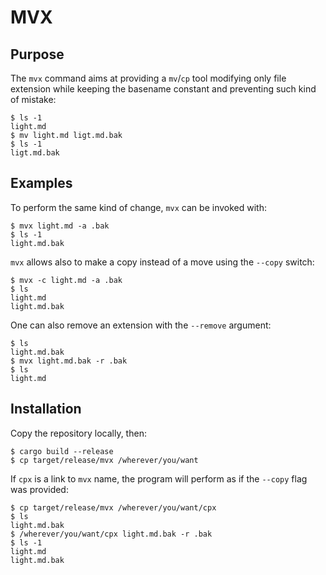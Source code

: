 # MVX

## Purpose

The `mvx` command aims at providing a `mv`/`cp`  tool modifying only file extension
while keeping the basename constant and preventing such kind of mistake:

```shell
$ ls -1
light.md
$ mv light.md ligt.md.bak
$ ls -1
ligt.md.bak
```

## Examples

To perform the same kind of change, `mvx` can be invoked with:

```shell
$ mvx light.md -a .bak
$ ls -1
light.md.bak
```

`mvx` allows also to make a copy instead of a move using the `--copy` switch:

```shell
$ mvx -c light.md -a .bak
$ ls
light.md
light.md.bak
```

One can also remove an extension with the `--remove` argument:

```shell
$ ls
light.md.bak
$ mvx light.md.bak -r .bak
$ ls
light.md
```

## Installation

Copy the repository locally, then:

``` shell
$ cargo build --release
$ cp target/release/mvx /wherever/you/want
```

If  `cpx` is a link to `mvx` name, the program will perform as if the `--copy`  flag was provided:

```shell
$ cp target/release/mvx /wherever/you/want/cpx
$ ls
light.md.bak
$ /wherever/you/want/cpx light.md.bak -r .bak
$ ls -1
light.md
light.md.bak
```

